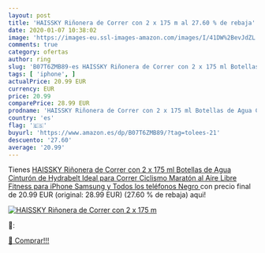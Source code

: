 ```yaml
---
layout: post
title: 'HAISSKY Riñonera de Correr con 2 x 175 m al 27.60 % de rebaja'
date: 2020-01-07 10:38:02
image: 'https://images-eu.ssl-images-amazon.com/images/I/41DW%2BevJdZL._SL200_.jpg'
comments: true
category: ofertas
author: ring
slug: 'B07T6ZMB89-es HAISSKY Riñonera de Correr con 2 x 175 ml Botellas de Agua...'
tags: [ 'iphone', ]
actualPrice: 20.99 EUR
currency: EUR
price: 20.99
comparePrice: 28.99 EUR
prodname: 'HAISSKY Riñonera de Correr con 2 x 175 ml Botellas de Agua Cinturón de Hydrabelt Ideal para Correr Ciclismo Maratón al Aire Libre Fitness para iPhone  Samsung y Todos los teléfonos  Negro '
country: 'es'
flag: '🇪🇸'
buyurl: 'https://www.amazon.es/dp/B07T6ZMB89/?tag=tolees-21'
descuento: '27.60'
average: '20.99'
---
```


Tienes [HAISSKY Riñonera de Correr con 2 x 175 ml Botellas de Agua Cinturón de Hydrabelt Ideal para Correr Ciclismo Maratón al Aire Libre Fitness para iPhone  Samsung y Todos los teléfonos  Negro ](https://www.amazon.es/dp/B07T6ZMB89/?tag=tolees-21) con precio final de  20.99 EUR (original: 28.99 EUR) (27.60 %  de rebaja) aqui!

[![HAISSKY Riñonera de Correr con 2 x 175 m](https://images-eu.ssl-images-amazon.com/images/I/41DW%2BevJdZL._SL200_.jpg)](https://www.amazon.es/dp/B07T6ZMB89/?tag=tolees-21)

🔎:


[🛒 Comprar!!!](https://www.amazon.es/dp/B07T6ZMB89/?tag=tolees-21)
